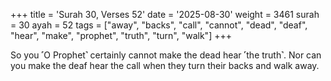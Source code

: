 +++
title = 'Surah 30, Verses 52'
date = '2025-08-30'
weight = 3461
surah = 30
ayah = 52
tags = ["away", "backs", "call", "cannot", "dead", "deaf", "hear", "make", "prophet", "truth", "turn", "walk"]
+++

So you ˹O Prophet˺ certainly cannot make the dead hear ˹the truth˺. Nor can you make the deaf hear the call when they turn their backs and walk away.